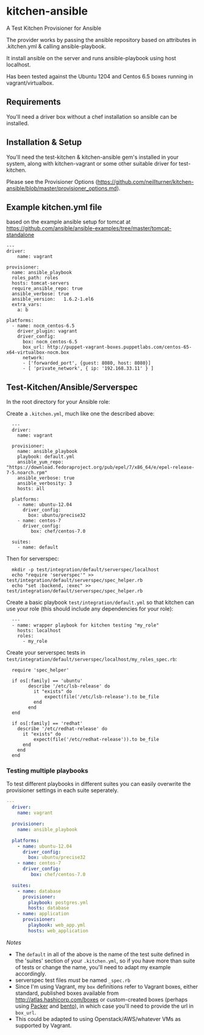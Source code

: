 # kitchen-ansible
A Test Kitchen Provisioner for Ansible

The provider works by passing the ansible repository based on attributes in .kitchen.yml & calling ansible-playbook.

It install ansible on the server and runs ansible-playbook using host localhost.

Has been tested against the Ubuntu 1204 and Centos 6.5 boxes running in vagrant/virtualbox.

## Requirements
You'll need a driver box without a chef installation so ansible can be installed.

## Installation & Setup
You'll need the test-kitchen & kitchen-ansible gem's installed in your system, along with kitchen-vagrant or some other suitable driver for test-kitchen.

Please see the Provisioner Options (https://github.com/neillturner/kitchen-ansible/blob/master/provisioner_options.md).

## Example kitchen.yml file

based on the example ansible setup for tomcat at  https://github.com/ansible/ansible-examples/tree/master/tomcat-standalone
```
---
driver:
    name: vagrant

provisioner:
  name: ansible_playbook
  roles_path: roles
  hosts: tomcat-servers
  require_ansible_repo: true
  ansible_verbose: true
  ansible_version:   1.6.2-1.el6
  extra_vars:
    a: b

platforms:
  - name: nocm_centos-6.5
    driver_plugin: vagrant
    driver_config:
      box: nocm_centos-6.5
      box_url: http://puppet-vagrant-boxes.puppetlabs.com/centos-65-x64-virtualbox-nocm.box
      network:
      - ['forwarded_port', {guest: 8080, host: 8080}]
      - [ 'private_network', { ip: '192.168.33.11' } ]
```

## Test-Kitchen/Ansible/Serverspec

In the root directory for your Ansible role:

Create a `.kitchen.yml`, much like one the described above:

      ---
      driver:
        name: vagrant

      provisioner:
        name: ansible_playbook
        playbook: default.yml
        ansible_yum_repo: "https://download.fedoraproject.org/pub/epel/7/x86_64/e/epel-release-7-5.noarch.rpm"
        ansible_verbose: true
        ansible_verbosity: 3
        hosts: all

      platforms:
        - name: ubuntu-12.04
          driver_config:
            box: ubuntu/precise32
        - name: centos-7
          driver_config:
             box: chef/centos-7.0

      suites:
        - name: default

Then for serverspec:

      mkdir -p test/integration/default/serverspec/localhost
      echo "require 'serverspec'" >> test/integration/default/serverspec/spec_helper.rb
      echo "set :backend, :exec" >> test/integration/default/serverspec/spec_helper.rb

Create a basic playbook `test/integration/default.yml` so that kitchen can use your role (this should include any dependencies for your role):

      ---
      - name: wrapper playbook for kitchen testing "my_role"
        hosts: localhost
        roles:
          - my_role

Create your serverspec tests in `test/integration/default/serverspec/localhost/my_roles_spec.rb`:

      require 'spec_helper'

      if os[:family] == 'ubuntu'
            describe '/etc/lsb-release' do
              it "exists" do
                  expect(file('/etc/lsb-release').to be_file
              end
            end
      end

      if os[:family] == 'redhat'
        describe '/etc/redhat-release' do
          it "exists" do
              expect(file('/etc/redhat-release')).to be_file
          end
        end
      end

### Testing multiple playbooks
To test different playbooks in different suites you can easily overwrite the provisioner settings in each suite seperately.
```yaml
---
  driver:
    name: vagrant

  provisioner:
    name: ansible_playbook

  platforms:
    - name: ubuntu-12.04
      driver_config:
        box: ubuntu/precise32
    - name: centos-7
      driver_config:
         box: chef/centos-7.0

  suites:
    - name: database
      provisioner:
        playbook: postgres.yml
        hosts: database
    - name: application
      provisioner:
        playbook: web_app.yml
        hosts: web_application
```

*Notes*

* The `default` in all of the above is the name of the test suite defined in the 'suites' section of your `.kitchen.yml`, so if you have more than suite of tests or change the name, you'll need to adapt my example accordingly.
* serverspec test files *must* be named `_spec.rb`
* Since I'm using Vagrant, my `box` definitions refer to Vagrant boxes, either standard, published boxes available from <http://atlas.hashicorp.com/boxes> or custom-created boxes (perhaps using [Packer][packer] and [bento][bento]), in which case you'll need to provide the url in `box_url`.
* This could be adapted to using Openstack/AWS/whatever VMs as supported by Vagrant.

[Serverspec]: http://serverspec.org
[packer]: https://packer.io
[bento]: https://github.com/chef/bento

